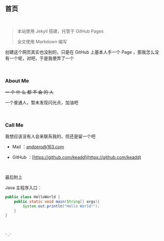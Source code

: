 ## 首页

<br/>

> 本站使用 Jekyll 搭建，托管于 GitHub Pages 
>
> 全文使用 Markdown 编写

创建这个网页其实也没别的，只是在 GitHub 上基本人手一个 Page ，那我怎么没有一个呢，对吧，于是我便弄了一个

<br/>

### About Me

~~一 个 什 么 都 不 会 的 人~~

一个普通人，暂未发现闪光点，加油吧

<br/>

### Call Me

我想应该没有人会来联系我的，但还是留一个吧


+ Mail ：andzero@163.com

+ GitHub ：[https://github.com/keadd](https://github.com/keadd)

<br/>

最后附上

Java 主程序入口：

```java
public class HelloWorld {
    public static void main(String[] args){
        System.out.println("Hello World!");
    }
}
```

<br/>

`·_·`

